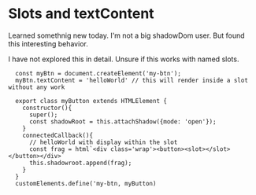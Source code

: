 # Slots and textContent

Learned somethnig new today. I'm not a big shadowDom user.  But found this interesting behavior.

I have not explored this in detail. Unsure if this works with named slots.

```
  const myBtn = document.createElement('my-btn');
  myBtn.textContent = 'helloWorld' // this will render inside a slot without any work
```

```
  export class myButton extends HTMLElement {
    constructor(){
      super();
      const shadowRoot = this.attachShadow({mode: 'open'});
    }
    connectedCallback(){
      // helloWorld with display within the slot
      const frag = html`<div class='wrap'><button><slot></slot></button></div>`
      this.shadowroot.append(frag);
    }
  }
  customElements.define('my-btn, myButton)
```
